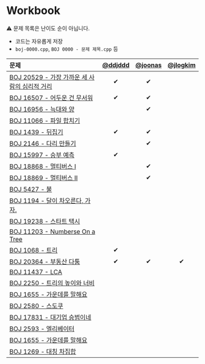 # Workbook

⚠️ 문제 목록은 난이도 순이 아닙니다.

- 코드는 자유롭게 저장
- `boj-0000.cpp`, `BOJ 0000 - 문제 제목.cpp` 등

|문제|[@ddjddd](https://github.com/ddjddd)|[@joonas](https://github.com/joonas-yoon)|[@jlogkim](https://github.com/jlogkim)|
|:--|:--:|:--:|:--:|
|[BOJ 20529 - 가장 가까운 세 사람의 심리적 거리](https://www.acmicpc.net/problem/20529)|✔|✔||
|[BOJ 16507 - 어두운 건 무서워](https://www.acmicpc.net/problem/16507)|✔|✔||
|[BOJ 16956 - 늑대와 양](https://acmicpc.net/problem/16956)||✔||
|[BOJ 11066 - 파일 합치기](https://www.acmicpc.net/problem/11066)||||
|[BOJ 1439 - 뒤집기](https://www.acmicpc.net/problem/1439)|✔|✔||
|[BOJ 2146 - 다리 만들기](https://www.acmicpc.net/problem/2146)||✔||
|[BOJ 15997 - 승부 예측](https://www.acmicpc.net/problem/15997)|✔|||
|[BOJ 18868 - 멀티버스 I](https://www.acmicpc.net/problem/18868)||✔||
|[BOJ 18869 - 멀티버스 II](https://www.acmicpc.net/problem/18869)||✔||
|[BOJ 5427 - 불](https://www.acmicpc.net/problem/5427)||||
|[BOJ 1194 - 달이 차오른다, 가자.](https://www.acmicpc.net/problem/1194)||||
|[BOJ 19238 - 스타트 택시](https://www.acmicpc.net/problem/19238)||||
|[BOJ 11203 - Numberse On a Tree](https://www.acmicpc.net/problem/11203)||||
|[BOJ 1068 - 트리](https://www.acmicpc.net/problem/1068)|✔|||
|[BOJ 20364 - 부동산 다툼](https://www.acmicpc.net/problem/20364)|✔|✔|✔|
|[BOJ 11437 - LCA](https://www.acmicpc.net/problem/11437)||||
|[BOJ 2250 - 트리의 높이와 너비](https://www.acmicpc.net/problem/2250)||||
|[BOJ 1655 - 가운데를 말해요](https://www.acmicpc.net/problem/1655)||||
|[BOJ 2580 - 스도쿠](https://www.acmicpc.net/problem/2580)||||
|[BOJ 17831 - 대기업 승범이네](https://www.acmicpc.net/problem/17831)||||
|[BOJ 2593 - 엘리베이터](https://www.acmicpc.net/problem/2593)||||
|[BOJ 1655 - 가운데를 말해요](https://www.acmicpc.net/problem/1655)||||
|[BOJ 1269 - 대칭 차집합](https://www.acmicpc.net/problem/1269)||||
